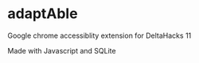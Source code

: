 # adaptAble
Google chrome accessiblity extension for DeltaHacks 11

Made with Javascript and SQLite
